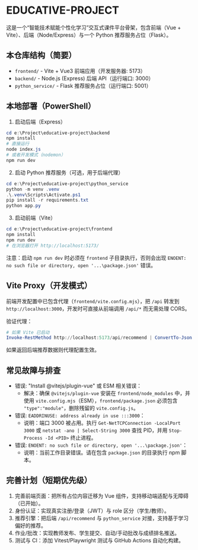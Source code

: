 # EDUCATIVE-PROJECT
这是一个“智能技术赋能个性化学习”交互式课件平台骨架，包含前端（Vue + Vite）、后端（Node/Express）与一个 Python 推荐服务占位（Flask）。

## 本仓库结构（简要）
- `frontend/` - Vite + Vue3 前端应用（开发服务器: 5173）
- `backend/` - Node.js (Express) 后端 API（运行端口: 3000）
- `python_service/` - Flask 推荐服务占位（运行端口: 5001）

## 本地部署（PowerShell）

1) 启动后端（Express）

```powershell
cd e:\Project\educative-project\backend
npm install
# 直接运行
node index.js
# 或者开发模式（nodemon）
npm run dev
```

2) 启动 Python 推荐服务（可选，用于后端代理）

```powershell
cd e:\Project\educative-project\python_service
python -m venv .venv
.\.venv\Scripts\Activate.ps1
pip install -r requirements.txt
python app.py
```

3) 启动前端（Vite）

```powershell
cd e:\Project\educative-project\frontend
npm install
npm run dev
# 在浏览器打开 http://localhost:5173/
```

注意：启动 `npm run dev` 时必须在 `frontend` 子目录执行，否则会出现 `ENOENT: no such file or directory, open '...\package.json'` 错误。

## Vite Proxy（开发模式）
前端开发配置中已包含代理（`frontend/vite.config.mjs`），把 `/api` 转发到 `http://localhost:3000`，开发时可直接从前端调用 `/api/*` 而无需处理 CORS。

验证代理：

```powershell
# 如果 Vite 已启动
Invoke-RestMethod http://localhost:5173/api/recommend | ConvertTo-Json -Depth 5
```

如果返回后端推荐数据则代理配置生效。

## 常见故障与排查
- 错误: "Install @vitejs/plugin-vue" 或 ESM 相关错误：
	- 解决：确保 `@vitejs/plugin-vue` 安装在 `frontend/node_modules` 中，并使用 `vite.config.mjs`（ESM），`frontend/package.json` 必须包含 `"type":"module"`，删除残留的 `vite.config.js`。
- 错误: `EADDRINUSE: address already in use :::3000`：
	- 说明：端口 3000 被占用。执行 `Get-NetTCPConnection -LocalPort 3000` 或 `netstat -ano | Select-String 3000` 查找 PID，并用 `Stop-Process -Id <PID>` 终止进程。
- 错误: `ENOENT: no such file or directory, open '...\package.json'`：
	- 说明：当前工作目录错误。请在包含 `package.json` 的目录执行 npm 脚本。

## 完善计划（短期优先级）
1. 完善前端页面：把所有占位内容迁移为 Vue 组件，支持移动端适配与无障碍（已开始）。
2. 身份认证：实现真实注册/登录（JWT）与 role 区分（学生/教师）。
3. 推荐引擎：把后端 `/api/recommend` 与 `python_service` 对接，支持基于学习偏好的推荐。
4. 作业/批改：实现教师发布、学生提交、自动/手动批改与成绩排名推送。
5. 测试与 CI：添加 Vitest/Playwright 测试与 GitHub Actions 自动化构建。


